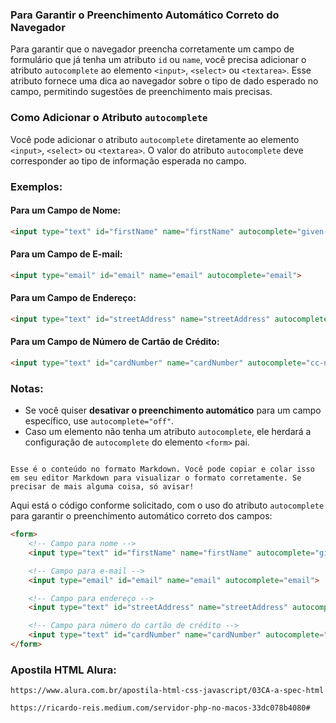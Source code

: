 
### Para Garantir o Preenchimento Automático Correto do Navegador

Para garantir que o navegador preencha corretamente um campo de formulário que já tenha um atributo `id` ou `name`, você precisa adicionar o atributo `autocomplete` ao elemento `<input>`, `<select>` ou `<textarea>`. Esse atributo fornece uma dica ao navegador sobre o tipo de dado esperado no campo, permitindo sugestões de preenchimento mais precisas.

### Como Adicionar o Atributo `autocomplete`

Você pode adicionar o atributo `autocomplete` diretamente ao elemento `<input>`, `<select>` ou `<textarea>`. O valor do atributo `autocomplete` deve corresponder ao tipo de informação esperada no campo.

### Exemplos:

#### Para um Campo de Nome:

```html
<input type="text" id="firstName" name="firstName" autocomplete="given-name">
```

#### Para um Campo de E-mail:

```html
<input type="email" id="email" name="email" autocomplete="email">
```

#### Para um Campo de Endereço:

```html
<input type="text" id="streetAddress" name="streetAddress" autocomplete="street-address">
```

#### Para um Campo de Número de Cartão de Crédito:

```html
<input type="text" id="cardNumber" name="cardNumber" autocomplete="cc-number">
```

### Notas:

* Se você quiser **desativar o preenchimento automático** para um campo específico, use `autocomplete="off"`.
* Caso um elemento não tenha um atributo `autocomplete`, ele herdará a configuração de `autocomplete` do elemento `<form>` pai.

```

Esse é o conteúdo no formato Markdown. Você pode copiar e colar isso em seu editor Markdown para visualizar o formato corretamente. Se precisar de mais alguma coisa, só avisar!
```
Aqui está o código conforme solicitado, com o uso do atributo `autocomplete` para garantir o preenchimento automático correto dos campos:

```html
<form>
    <!-- Campo para nome -->
    <input type="text" id="firstName" name="firstName" autocomplete="given-name">

    <!-- Campo para e-mail -->
    <input type="email" id="email" name="email" autocomplete="email">

    <!-- Campo para endereço -->
    <input type="text" id="streetAddress" name="streetAddress" autocomplete="street-address">

    <!-- Campo para número do cartão de crédito -->
    <input type="text" id="cardNumber" name="cardNumber" autocomplete="cc-number">
</form>
```

### Apostila HTML Alura:

`https://www.alura.com.br/apostila-html-css-javascript/03CA-a-spec-html`

`https://ricardo-reis.medium.com/servidor-php-no-macos-33dc078b4080#`
